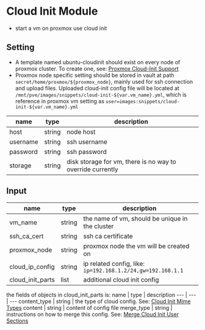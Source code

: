 # Cloud Init Module

* start a vm on proxmox use cloud init

## Setting

* A template named ubuntu-cloudinit should exist on every node of proxmox cluster. To create one, see: [Proxmox Cloud-Init Support](https://pve.proxmox.com/wiki/Cloud-Init_Support)
* Proxmox node specific setting should be stored in vault at path `secret/home/proxmox/${proxmox_node}`, mainly used for ssh connection and upload files. Uploaded cloud-init config file will be located at `/mnt/pve/images/snippets/cloud-init-${var.vm_name}.yml`, which is reference in proxmox vm setting as `user=images:snippets/cloud-init-${var.vm_name}.yml`

name | type | description
--- | --- | ---
host | string | node host
username | string | ssh username
password | string | ssh password
storage | string | disk storage for vm, there is no way to override currently

## Input

name | type | description
--- | --- | ---
vm_name | string | the name of vm, should be unique in the cluster
ssh_ca_cert | string | ssh ca certificate
proxmox_node | string | proxmox node the vm will be created on
cloud_ip_config | string | ip related config, like: `ip=192.168.1.2/24,gw=192.168.1.1`
cloud_init_parts | list | additional cloud init config

the fields of objects in cloud_init_parts is:
name | type | description
--- | --- | ---
content_type | string | the type of cloud config. See: [Cloud Init Mime Types](https://cloudinit.readthedocs.io/en/latest/topics/format.html)
content | string | content of config file
merge_type | string | instructions on how to merge this config. See: [Merge Cloud Init User Sections](https://cloudinit.readthedocs.io/en/latest/topics/merging.html)
